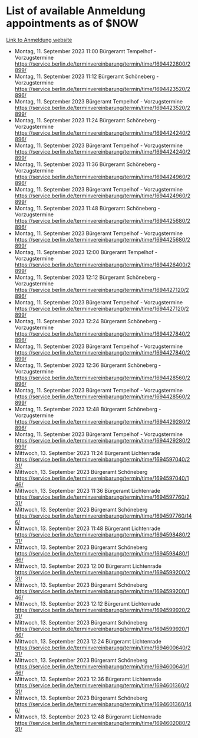 # List of available Anmeldung appointments as of $NOW
[Link to Anmeldung website](https://service.berlin.de/terminvereinbarung/termin/tag.php?termin=1&anliegen[]=120686&dienstleisterlist=122210,122217,327316,122219,327312,122227,327314,122231,327346,122243,327348,122254,122252,329742,122260,329745,122262,329748,122271,327278,122273,327274,122277,327276,330436,122280,327294,122282,327290,122284,327292,122291,327270,122285,327266,122286,327264,122296,327268,150230,329760,122297,327286,122294,327284,122312,329763,122314,329775,122304,327330,122311,327334,122309,327332,317869,122281,327352,122279,329772,122283,122276,327324,122274,327326,122267,329766,122246,327318,122251,327320,122257,327322,122208,327298,122226,327300&herkunft=http%3A%2F%2Fservice.berlin.de%2Fdienstleistung%2F120686%2F)
- Montag, 11. September 2023 11:00 Bürgeramt Tempelhof - Vorzugstermine https://service.berlin.de/terminvereinbarung/termin/time/1694422800/2899/
- Montag, 11. September 2023 11:12 Bürgeramt Schöneberg - Vorzugstermine https://service.berlin.de/terminvereinbarung/termin/time/1694423520/2896/
- Montag, 11. September 2023  Bürgeramt Tempelhof - Vorzugstermine https://service.berlin.de/terminvereinbarung/termin/time/1694423520/2899/
- Montag, 11. September 2023 11:24 Bürgeramt Schöneberg - Vorzugstermine https://service.berlin.de/terminvereinbarung/termin/time/1694424240/2896/
- Montag, 11. September 2023  Bürgeramt Tempelhof - Vorzugstermine https://service.berlin.de/terminvereinbarung/termin/time/1694424240/2899/
- Montag, 11. September 2023 11:36 Bürgeramt Schöneberg - Vorzugstermine https://service.berlin.de/terminvereinbarung/termin/time/1694424960/2896/
- Montag, 11. September 2023  Bürgeramt Tempelhof - Vorzugstermine https://service.berlin.de/terminvereinbarung/termin/time/1694424960/2899/
- Montag, 11. September 2023 11:48 Bürgeramt Schöneberg - Vorzugstermine https://service.berlin.de/terminvereinbarung/termin/time/1694425680/2896/
- Montag, 11. September 2023  Bürgeramt Tempelhof - Vorzugstermine https://service.berlin.de/terminvereinbarung/termin/time/1694425680/2899/
- Montag, 11. September 2023 12:00 Bürgeramt Tempelhof - Vorzugstermine https://service.berlin.de/terminvereinbarung/termin/time/1694426400/2899/
- Montag, 11. September 2023 12:12 Bürgeramt Schöneberg - Vorzugstermine https://service.berlin.de/terminvereinbarung/termin/time/1694427120/2896/
- Montag, 11. September 2023  Bürgeramt Tempelhof - Vorzugstermine https://service.berlin.de/terminvereinbarung/termin/time/1694427120/2899/
- Montag, 11. September 2023 12:24 Bürgeramt Schöneberg - Vorzugstermine https://service.berlin.de/terminvereinbarung/termin/time/1694427840/2896/
- Montag, 11. September 2023  Bürgeramt Tempelhof - Vorzugstermine https://service.berlin.de/terminvereinbarung/termin/time/1694427840/2899/
- Montag, 11. September 2023 12:36 Bürgeramt Schöneberg - Vorzugstermine https://service.berlin.de/terminvereinbarung/termin/time/1694428560/2896/
- Montag, 11. September 2023  Bürgeramt Tempelhof - Vorzugstermine https://service.berlin.de/terminvereinbarung/termin/time/1694428560/2899/
- Montag, 11. September 2023 12:48 Bürgeramt Schöneberg - Vorzugstermine https://service.berlin.de/terminvereinbarung/termin/time/1694429280/2896/
- Montag, 11. September 2023  Bürgeramt Tempelhof - Vorzugstermine https://service.berlin.de/terminvereinbarung/termin/time/1694429280/2899/
- Mittwoch, 13. September 2023 11:24 Bürgeramt Lichtenrade https://service.berlin.de/terminvereinbarung/termin/time/1694597040/231/
- Mittwoch, 13. September 2023  Bürgeramt Schöneberg https://service.berlin.de/terminvereinbarung/termin/time/1694597040/146/
- Mittwoch, 13. September 2023 11:36 Bürgeramt Lichtenrade https://service.berlin.de/terminvereinbarung/termin/time/1694597760/231/
- Mittwoch, 13. September 2023  Bürgeramt Schöneberg https://service.berlin.de/terminvereinbarung/termin/time/1694597760/146/
- Mittwoch, 13. September 2023 11:48 Bürgeramt Lichtenrade https://service.berlin.de/terminvereinbarung/termin/time/1694598480/231/
- Mittwoch, 13. September 2023  Bürgeramt Schöneberg https://service.berlin.de/terminvereinbarung/termin/time/1694598480/146/
- Mittwoch, 13. September 2023 12:00 Bürgeramt Lichtenrade https://service.berlin.de/terminvereinbarung/termin/time/1694599200/231/
- Mittwoch, 13. September 2023  Bürgeramt Schöneberg https://service.berlin.de/terminvereinbarung/termin/time/1694599200/146/
- Mittwoch, 13. September 2023 12:12 Bürgeramt Lichtenrade https://service.berlin.de/terminvereinbarung/termin/time/1694599920/231/
- Mittwoch, 13. September 2023  Bürgeramt Schöneberg https://service.berlin.de/terminvereinbarung/termin/time/1694599920/146/
- Mittwoch, 13. September 2023 12:24 Bürgeramt Lichtenrade https://service.berlin.de/terminvereinbarung/termin/time/1694600640/231/
- Mittwoch, 13. September 2023  Bürgeramt Schöneberg https://service.berlin.de/terminvereinbarung/termin/time/1694600640/146/
- Mittwoch, 13. September 2023 12:36 Bürgeramt Lichtenrade https://service.berlin.de/terminvereinbarung/termin/time/1694601360/231/
- Mittwoch, 13. September 2023  Bürgeramt Schöneberg https://service.berlin.de/terminvereinbarung/termin/time/1694601360/146/
- Mittwoch, 13. September 2023 12:48 Bürgeramt Lichtenrade https://service.berlin.de/terminvereinbarung/termin/time/1694602080/231/

